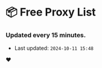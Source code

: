 # :package: Free Proxy List
### Updated every 15 minutes.

- Last updated: `2024-10-11 15:48`

:heart:
